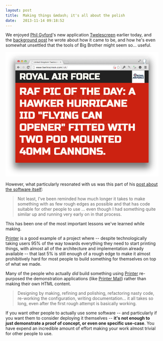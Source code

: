 ```yaml
---
layout: post
title:  Making things &mdash; it's all about the polish
date:   2013-11-14 09:18:52
---
```


We enjoyed [Phil Gyford][]'s new application [Twelescreen][] earlier today, and the [background post][] he wrote about how it came to be, and how he's even somewhat unsettled that the tools of Big Brother might seem so... useful.

[![ALERT CITIZENS](/images/twelescreen.png)][Twelescreen]

However, what particularly resonated with us was this part of his [post about the software itself]:

> Not least, I’ve been reminded how much longer it takes to make something with as few rough edges as possible and that has code suitable for other people to use &hellip; even though I had something quite similar up and running very early on in that process.

This has been one of the most important lessons we've learned while making.

<!-- more -->

[Printer][] is a good example of a project where -- despite technologically taking users 95% of the way towards everything they need to start printing things, with almost all of the architecture and implementation already available -- that last 5% is still enough of a rough edge to make it almost prohibitively hard for most people to build something for themselves on top of what we made.

Many of the people who actually *did* build something using [Printer][] re-purposed the demonstration applications (like [Printer Mail][]) rather than making their own HTML content.

> Designing by making, refining and polishing, refactoring nasty code, re-working the configuration, writing documentation&hellip; it all takes so long, even after the first rough attempt is basically working.

If you want other people to actually use some software -- and particularly if you want them to consider deploying it themselves -- __it's not enough to just demonstrate a proof of concept, or even one specific use-case__. You have expend an incredible amount of effort making your work almost trivial for other people to use.


[Phil Gyford]: http://www.gyford.com
[background post]: http://www.gyford.com/phil/writing/2013/11/14/twelescreen.php
[Twelescreen]: http://www.twelescreen.com/
[post about the software itself]: http://www.gyford.com/phil/writing/2013/11/14/twelescreen-code.php
[Printer]: /printer
[Printer Mail]: http://mail.printer.exciting.io
